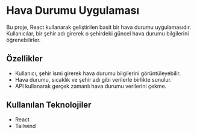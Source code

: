 # Hava Durumu Uygulaması

Bu proje, React kullanarak geliştirilen basit bir hava durumu uygulamasıdır. Kullanıcılar, bir şehir adı girerek o şehirdeki güncel hava durumu bilgilerini öğrenebilirler.

## Özellikler

- Kullanıcı, şehir ismi girerek hava durumu bilgilerini görüntüleyebilir.
- Hava durumu, sıcaklık ve şehir adı gibi verilerle birlikte sunulur.
- API kullanarak gerçek zamanlı hava durumu verilerini çekme.

## Kullanılan Teknolojiler

- React
- Tailwind
